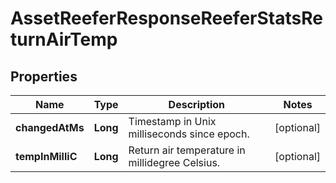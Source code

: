 
# AssetReeferResponseReeferStatsReturnAirTemp

## Properties
Name | Type | Description | Notes
------------ | ------------- | ------------- | -------------
**changedAtMs** | **Long** | Timestamp in Unix milliseconds since epoch. |  [optional]
**tempInMilliC** | **Long** | Return air temperature in millidegree Celsius. |  [optional]



